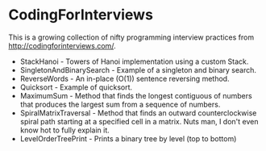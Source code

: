 CodingForInterviews
===================
This is a growing collection of nifty programming interview practices from http://codingforinterviews.com/.

* StackHanoi - Towers of Hanoi implementation using a custom Stack.
* SingletonAndBinarySearch - Example of a singleton and binary search.
* ReverseWords - An in-place (O(1)) sentence reversing method.
* Quicksort - Example of quicksort.
* MaximumSum - Method that finds the longest contiguous of numbers that produces the largest sum from a sequence of numbers.
* SpiralMatrixTraversal - Method that finds an outward counterclockwise spiral path starting at a specified cell in a matrix. Nuts man, I don't even know hot to fully explain it.
* LevelOrderTreePrint - Prints a binary tree by level (top to bottom)
